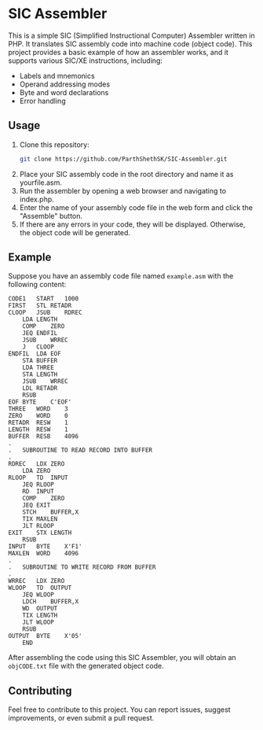# SIC Assembler

This is a simple SIC (Simplified Instructional Computer) Assembler written in PHP. It translates SIC assembly code into machine code (object code). This project provides a basic example of how an assembler works, and it supports various SIC/XE instructions, including:

- Labels and mnemonics
- Operand addressing modes
- Byte and word declarations
- Error handling

## Usage

1. Clone this repository:
   ```bash
   git clone https://github.com/ParthShethSK/SIC-Assembler.git
2. Place your SIC assembly code in the root directory and name it as yourfile.asm.
3. Run the assembler by opening a web browser and navigating to index.php.
4. Enter the name of your assembly code file in the web form and click the "Assemble" button.
5. If there are any errors in your code, they will be displayed. Otherwise, the object code will be generated.

## Example

Suppose you have an assembly code file named `example.asm` with the following content:

```assembly
CODE1	START	1000
FIRST	STL	RETADR
CLOOP	JSUB	RDREC
	LDA	LENGTH
	COMP	ZERO
	JEQ	ENDFIL
	JSUB	WRREC
	J	CLOOP
ENDFIL	LDA	EOF
	STA	BUFFER
	LDA	THREE
	STA	LENGTH
	JSUB	WRREC
	LDL	RETADR
	RSUB
EOF	BYTE	C'EOF'
THREE	WORD	3
ZERO	WORD	0
RETADR	RESW	1
LENGTH	RESW	1
BUFFER	RESB	4096
.
.	SUBROUTINE TO READ RECORD INTO BUFFER
.
RDREC	LDX	ZERO
	LDA	ZERO
RLOOP	TD	INPUT
	JEQ	RLOOP
	RD	INPUT
	COMP	ZERO
	JEQ	EXIT
	STCH	BUFFER,X
	TIX	MAXLEN
	JLT	RLOOP
EXIT	STX	LENGTH
	RSUB
INPUT	BYTE	X'F1'
MAXLEN	WORD	4096
.
.	SUBROUTINE TO WRITE RECORD FROM BUFFER
.
WRREC	LDX	ZERO
WLOOP	TD	OUTPUT
	JEQ	WLOOP
	LDCH	BUFFER,X
	WD	OUTPUT
	TIX	LENGTH
	JLT	WLOOP
	RSUB
OUTPUT	BYTE	X'05'
	END
```
After assembling the code using this SIC Assembler, you will obtain an `objCODE.txt` file with the generated object code.

## Contributing

Feel free to contribute to this project. You can report issues, suggest improvements, or even submit a pull request.

